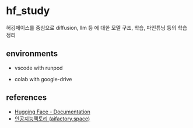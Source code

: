 # hf_study

허깅페이스를 중심으로 diffusion, llm 등 에 대한 모델 구조, 학습, 파인튜닝 등의 학습 정리 

## environments

- vscode with runpod

- colab with google-drive


## references

- [Hugging Face - Documentation](https://huggingface.co/docs)
- [인공지능팩토리 (aifactory.space)](https://aifactory.space/learning)
